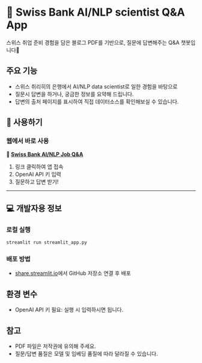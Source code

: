 # 🏦 Swiss Bank AI/NLP scientist Q&A App

스위스 취업 준비 경험을 담은 블로그 PDF를 기반으로,
질문에 답변해주는 Q&A 챗봇입니다🤖

## 주요 기능
- 스위스 취리히의 은행에서 AI/NLP data scientist로 일한 경험을 바탕으로
- 질문시 답변을 하거나, 궁금한 정보를 요약해 드립니다.
- 답변의 출처 페이지를 표시하여 직접 데이터소스를 확인해보실 수 있습니다.

## 🚀 사용하기

### 웹에서 바로 사용
**🔗 [Swiss Bank AI/NLP Job Q&A](https://swiss-bank-ai-nlp-job-assistant.streamlit.app)**

1. 링크 클릭하여 앱 접속
2. OpenAI API 키 입력
3. 질문하고 답변 받기!

---

## 💻 개발자용 정보

### 로컬 실행
```bash
streamlit run streamlit_app.py
```

### 배포 방법
- [share.streamlit.io](https://share.streamlit.io)에서 GitHub 저장소 연결 후 배포

## 환경 변수
- OpenAI API 키 필요: 실행 시 입력하시면 됩니다.

## 참고
- PDF 파일은 저작권에 유의해 주세요.
- 질문/답변 품질은 모델 및 임베딩 품질에 따라 달라질 수 있습니다.